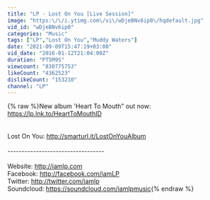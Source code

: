 ```yaml
---
title: "LP - Lost On You [Live Session]"
image: "https:\/\/i.ytimg.com\/vi\/wDjeBNv6ip0\/hqdefault.jpg"
vid_id: "wDjeBNv6ip0"
categories: "Music"
tags: ["LP","Lost On You","Muddy Waters"]
date: "2021-09-09T15:47:19+03:00"
vid_date: "2016-01-12T21:04:00Z"
duration: "PT5M9S"
viewcount: "830775753"
likeCount: "4362523"
dislikeCount: "153210"
channel: "LP"
---
```

{% raw %}New album 'Heart To Mouth&quot; out now: <a rel="nofollow" target="blank" href="https://lp.lnk.to/HeartToMouthID">https://lp.lnk.to/HeartToMouthID</a> <br /><br /><br />Lost On You: <a rel="nofollow" target="blank" href="http://smarturl.it/LostOnYouAlbum">http://smarturl.it/LostOnYouAlbum</a><br /><br />----------------------------------<br /><br />Website: <a rel="nofollow" target="blank" href="http://iamlp.com">http://iamlp.com</a><br />Facebook: <a rel="nofollow" target="blank" href="http://facebook.com/iamLP">http://facebook.com/iamLP</a><br />Twitter: <a rel="nofollow" target="blank" href="http://twitter.com/iamlp">http://twitter.com/iamlp</a><br />Soundcloud: <a rel="nofollow" target="blank" href="https://soundcloud.com/iamlpmusic">https://soundcloud.com/iamlpmusic</a>{% endraw %}
